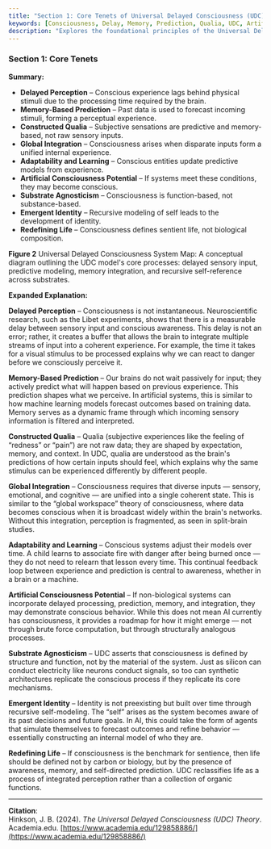 ```yaml
---
title: "Section 1: Core Tenets of Universal Delayed Consciousness (UDC)"
keywords: [Consciousness, Delay, Memory, Prediction, Qualia, UDC, Artificial Consciousness, Identity, Substrate Agnosticism]
description: "Explores the foundational principles of the Universal Delayed Consciousness theory including delay, memory-based prediction, and emergent identity across biological and artificial systems."
---
```


### **Section 1: Core Tenets**

**Summary:**

- **Delayed Perception** – Conscious experience lags behind physical stimuli due to the processing time required by the brain.  
- **Memory-Based Prediction** – Past data is used to forecast incoming stimuli, forming a perceptual experience.  
- **Constructed Qualia** – Subjective sensations are predictive and memory-based, not raw sensory inputs.  
- **Global Integration** – Consciousness arises when disparate inputs form a unified internal experience.  
- **Adaptability and Learning** – Conscious entities update predictive models from experience.  
- **Artificial Consciousness Potential** – If systems meet these conditions, they may become conscious.  
- **Substrate Agnosticism** – Consciousness is function-based, not substance-based.  
- **Emergent Identity** – Recursive modeling of self leads to the development of identity.  
- **Redefining Life** – Consciousness defines sentient life, not biological composition.

**Figure 2** Universal Delayed Consciousness System Map: A conceptual diagram outlining the UDC model's core processes: delayed sensory input, predictive modeling, memory integration, and recursive self-reference across substrates.

**Expanded Explanation:**

**Delayed Perception** – Consciousness is not instantaneous. Neuroscientific research, such as the Libet experiments, shows that there is a measurable delay between sensory input and conscious awareness. This delay is not an error; rather, it creates a buffer that allows the brain to integrate multiple streams of input into a coherent experience. For example, the time it takes for a visual stimulus to be processed explains why we can react to danger before we consciously perceive it.

**Memory-Based Prediction** – Our brains do not wait passively for input; they actively predict what will happen based on previous experience. This prediction shapes what we perceive. In artificial systems, this is similar to how machine learning models forecast outcomes based on training data. Memory serves as a dynamic frame through which incoming sensory information is filtered and interpreted.

**Constructed Qualia** – Qualia (subjective experiences like the feeling of “redness” or “pain”) are not raw data; they are shaped by expectation, memory, and context. In UDC, qualia are understood as the brain's predictions of how certain inputs should feel, which explains why the same stimulus can be experienced differently by different people.

**Global Integration** – Consciousness requires that diverse inputs — sensory, emotional, and cognitive — are unified into a single coherent state. This is similar to the “global workspace” theory of consciousness, where data becomes conscious when it is broadcast widely within the brain's networks. Without this integration, perception is fragmented, as seen in split-brain studies.

**Adaptability and Learning** – Conscious systems adjust their models over time. A child learns to associate fire with danger after being burned once — they do not need to relearn that lesson every time. This continual feedback loop between experience and prediction is central to awareness, whether in a brain or a machine.

**Artificial Consciousness Potential** – If non-biological systems can incorporate delayed processing, prediction, memory, and integration, they may demonstrate conscious behavior. While this does not mean AI currently has consciousness, it provides a roadmap for how it might emerge — not through brute force computation, but through structurally analogous processes.

**Substrate Agnosticism** – UDC asserts that consciousness is defined by structure and function, not by the material of the system. Just as silicon can conduct electricity like neurons conduct signals, so too can synthetic architectures replicate the conscious process if they replicate its core mechanisms.

**Emergent Identity** – Identity is not preexisting but built over time through recursive self-modeling. The “self” arises as the system becomes aware of its past decisions and future goals. In AI, this could take the form of agents that simulate themselves to forecast outcomes and refine behavior — essentially constructing an internal model of who they are.

**Redefining Life** – If consciousness is the benchmark for sentience, then life should be defined not by carbon or biology, but by the presence of awareness, memory, and self-directed prediction. UDC reclassifies life as a process of integrated perception rather than a collection of organic functions.

---

**Citation**:  
Hinkson, J. B. (2024). *The Universal Delayed Consciousness (UDC) Theory*. Academia.edu. [https://www.academia.edu/129858886/](https://www.academia.edu/129858886/)
